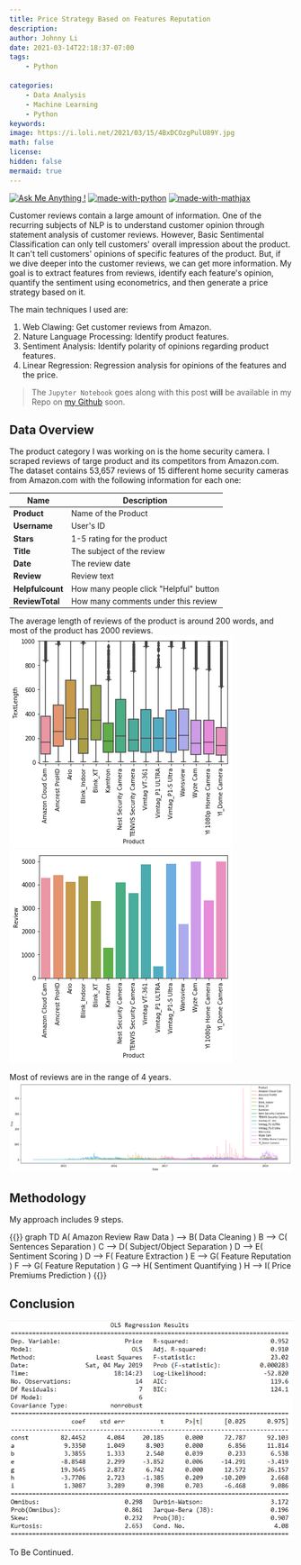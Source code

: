 ```yaml
---
title: Price Strategy Based on Features Reputation
description: 
author: Johnny Li
date: 2021-03-14T22:18:37-07:00
tags:
    - Python

categories:
    - Data Analysis
    - Machine Learning
    - Python
keywords: 
image: https://i.loli.net/2021/03/15/4BxDCOzgPulU89Y.jpg 
math: false
license: 
hidden: false
mermaid: true
---
```


[![Ask Me Anything !](https://img.shields.io/badge/Ask%20me-anything-1abc9c.svg)](https://github.com/iamjohnnyli/ama)     [![made-with-python](https://img.shields.io/badge/Made%20with-Python-1f425f.svg)](https://www.python.org/) [![made-with-mathjax](https://img.shields.io/badge/Made%20with-MathJax-1f425f.svg)](https://www.mathjax.org/)

Customer reviews contain a large amount of information. One of the recurring subjects of NLP is to understand customer opinion through statement analysis of customer reviews. However, Basic Sentimental Classification can only tell customers' overall impression about the product. It can't tell customers' opinions of specific features of the product. But, if we dive deeper into the customer reviews, we can get more information.
My goal is to extract features from reviews, identify each feature's opinion, quantify the sentiment using econometrics, and then generate a price strategy based on it.


The main techniques I used are:

1. Web Clawing: Get customer reviews from Amazon.
1. Nature Language Processing: Identify product features.
1. Sentiment Analysis: Identify polarity of opinions regarding product features.
1. Linear Regression: Regression analysis for opinions of the features and the price.


>The ```Jupyter Notebook``` goes along with this post **will** be available in my Repo on [my Github]() soon.


## Data Overview

The product category I was working on is the home security camera. I scraped reviews of targe product and its competitors from Amazon.com. The dataset contains 53,657 reviews of 15 different home security cameras from Amazon.com with the following information for each one:

|**Name**|**Description**|
|----|----|
|**Product**|Name of the Product|
|**Username**|User's ID|
|**Stars**|1-5 rating for the product|
|**Title**|The subject of the review|
|**Date**|The review date|
|**Review**|Review text|
|**Helpfulcount**|How many people click "Helpful" button|
|**ReviewTotal**|How many comments under this review|

The average length of reviews of the product is around 200 words, and most of the product has 2000 reviews.
![](bptextlenall.png)
![](reviewcount.png)

Most of reviews are in the range of 4 years.
![](reviewdate.png)




## Methodology
My approach includes 9 steps.

{{<mermaid>}}
graph TD
A( Amazon Review Raw Data ) --> B( Data Cleaning  )
B --> C( Sentences Separation )
C --> D( Subject/Object Separation )
D --> E( Sentiment Scoring )
D --> F( Feature Extraction )
E --> G( Feature Reputation )
F --> G( Feature Reputation )
G --> H( Sentiment Quantifying  )
H --> I( Price Premiums Prediction )
{{</mermaid>}}


## Conclusion

![](2021-03-15-09-44-30.png)

To Be Continued.